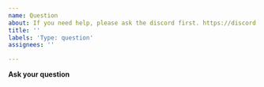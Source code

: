 ```yaml
---
name: Question
about: If you need help, please ask the discord first. https://discord.gg/DBabnRZAhC
title: ''
labels: 'Type: question'
assignees: ''

---
```


**Ask your question**
